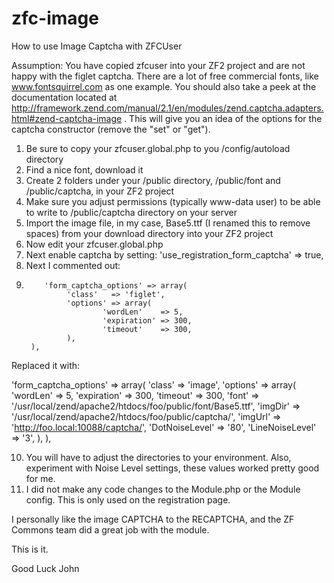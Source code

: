 zfc-image
=========

How to use Image Captcha with ZFCUser

Assumption:  You have copied zfcuser into your ZF2 project and are not happy with the figlet captcha.  There are a lot of free
commercial fonts, like www.fontsquirrel.com as one example.  You should also take a peek at the documentation located
at http://framework.zend.com/manual/2.1/en/modules/zend.captcha.adapters.html#zend-captcha-image .  This will give you
an idea of the options for the captcha constructor (remove the "set" or "get").

1. Be sure to copy your zfcuser.global.php to you /config/autoload directory
2. Find a nice font, download it
3. Create 2 folders under your /public directory, /public/font and /public/captcha, in your ZF2 project
4. Make sure you adjust permissions (typically www-data user) to be able to write to /public/captcha directory on your server
5. Import the image file, in my case, Base5.ttf (I renamed this to remove spaces) from your download directory into your ZF2 project
6. Now edit your zfcuser.global.php
7. Next enable captcha by setting: 'use_registration_form_captcha' => true,
8. Next I commented out:
9.         'form_captcha_options' => array(
                'class'   => 'figlet',
                'options' => array(
                        'wordLen'    => 5,
                        'expiration' => 300,
                        'timeout'    => 300,
                ),
        ),

Replaced it with:

'form_captcha_options' => array(
        'class'   => 'image',
        'options' => array(
                'wordLen'    => 5,
                'expiration' => 300,
                'timeout'    => 300,
                'font' => '/usr/local/zend/apache2/htdocs/foo/public/font/Base5.ttf',
                'imgDir' => '/usr/local/zend/apache2/htdocs/foo/public/captcha/',
                'imgUrl' => 'http://foo.local:10088/captcha/',
                'DotNoiseLevel' => '80',
                'LineNoiseLevel' => '3',
        ),
),

10. You will have to adjust the directories to your environment.  Also, experiment with Noise Level settings, these values worked
pretty good for me.
11. I did not make any code changes to the Module.php or the Module config.  This is only used on the registration page.

I personally like the image CAPTCHA to the RECAPTCHA, and the ZF Commons team did a great job with the module.

This is it.

Good Luck
John
